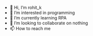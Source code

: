 - 👋 Hi, I’m rohit_k
- 👀 I’m interested in programming
- 🌱 I’m currently learning RPA
- 💞️ I’m looking to collaborate on nothing
- 📫 How to reach me 

<!---
rohitk98/rohitk98 is a ✨ special ✨ repository because its `README.md` (this file) appears on your GitHub profile.
You can click the Preview link to take a look at your changes.
--->
